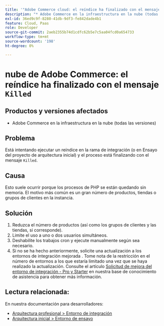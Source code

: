 ```yaml
---
title: '"Adobe Commerce cloud: el reíndice ha finalizado con el mensaje "Eliminado""'
description: "* Adobe Commerce en la infraestructura en la nube (todas las versiones)"
exl-id: 36ed9c9f-8280-41db-9df3-fe842dade4b1
feature: Cloud, Paas
role: Developer
source-git-commit: 2aeb2355b74d1cdfc62b5e7c5aa04fcd0a654733
workflow-type: tm+mt
source-wordcount: '198'
ht-degree: 0%

---
```


# nube de Adobe Commerce: el reíndice ha finalizado con el mensaje `Killed`

## Productos y versiones afectados

* Adobe Commerce en la infraestructura en la nube (todas las versiones)

## Problema

Está intentando ejecutar un reíndice en la rama de integración (o en Ensayo del proyecto de arquitectura inicial) y el proceso está finalizando con el mensaje `Killed`.

## Causa

Esto suele ocurrir porque los procesos de PHP se están quedando sin memoria.
El motivo más común es un gran número de productos, tiendas o grupos de clientes en la instancia.

## Solución

1. Reduzca el número de productos (así como los grupos de clientes y las tiendas, si corresponde).
1. Limite el uso a uno o dos usuarios simultáneos.
1. Deshabilite los trabajos cron y ejecute manualmente según sea necesario.
1. Si no se ha hecho anteriormente, solicite una actualización a los entornos de integración mejorada . Tome nota de la restricción en el número de entornos a los que estaría limitado una vez que se haya realizado la actualización. Consulte el artículo [Solicitud de mejora del entorno de integración - Pro y Starter](/help/announcements/adobe-commerce-announcements/integration-environment-enhancement-request-pro-and-starter.md) en nuestra base de conocimiento de asistencia para obtener más información.

## Lectura relacionada:

En nuestra documentación para desarrolladores:

* [Arquitectura profesional > Entorno de integración](https://experienceleague.adobe.com/es/docs/commerce-cloud-service/user-guide/architecture/pro-architecture#integration-environment)
* [Arquitectura inicial > Entorno de ensayo](https://experienceleague.adobe.com/es/docs/commerce-cloud-service/user-guide/architecture/starter-architecture#cloud-arch-stage)
